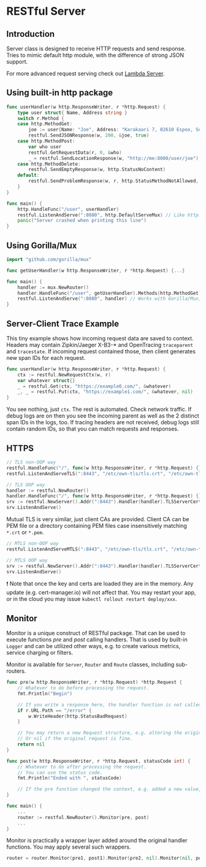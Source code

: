 # RESTful Server

## Introduction

Server class is designed to receive HTTP requests and send response.
Tries to mimic default http module, with the difference of strong JSON support.

For more advanced request serving check out [Lambda Server](lambda.md).

## Using built-in http package

```go
func userHandler(w http.ResponseWriter, r *http.Request) {
    type user struct{ Name, Address string }
    switch r.Method {
    case http.MethodGet:
        joe := user{Name: "Joe", Address: "Karakaari 7, 02610 Espoo, Suomi"}
        restful.SendJSONResponse(w, 200, &joe, true)
    case http.MethodPost:
        var who user
        restful.GetRequestData(r, 0, &who)
        _ = restful.SendLocationResponse(w, "http://me:8080/user/joe")
    case http.MethodDelete:
        restful.SendEmptyResponse(w, http.StatusNoContent)
    default:
        restful.SendProblemResponse(w, r, http.StatusMethodNotAllowed, "Leave me alone!")
    }
}

func main() {
    http.HandleFunc("/user", userHandler)
    restful.ListenAndServe(":8080", http.DefaultServeMux) // Like http.ListenAndServe(), but logs and handles K8s liveness probe, too.
    panic("Server crashed when printing this line")
}
```

## Using Gorilla/Mux

```go
import "github.com/gorilla/mux"

func getUserHandler(w http.ResponseWriter, r *http.Request) {...}

func main() {
    handler := mux.NewRouter()
    handler.HandleFunc("/user", getUserHandler).Methods(http.MethodGet)
    restful.ListenAndServe(":8080", handler) // Works with Gorilla/Mux, too.
}
```

## Server-Client Trace Example

This tiny example shows how incoming request data are saved to context.
Headers may contain Zipkin/Jaeger X-B3-* and OpenTracing `traceparent` and `tracestate`.
If incoming request contained those, then client generates new span IDs for each request.

```go
func userHandler(w http.ResponseWriter, r *http.Request) {
    ctx := restful.NewRequestCtx(w, r)
    var whatever struct{}
    _ = restful.Get(ctx, "https://example0.com/", &whatever)
    _, _ = restful.Put(ctx, "https://example1.com/", &whatever, nil)
}
```

You see nothing, just `ctx`. The rest is automated. Check network traffic. If debug logs are on then you see the incoming parent as well as the 2 distinct span IDs in the logs, too. If tracing headers are not received, debug logs still contain random IDs, so that you can match requests and responses.

## HTTPS

```go
// TLS non-OOP way
restful.HandleFunc("/", func(w http.ResponseWriter, r *http.Request) {})
restful.ListenAndServeTLS(":8443", "/etc/own-tls/tls.crt", "/etc/own-tls/tls.crt", nil)

// TLS OOP way
handler := restful.NewRouter()
handler.HandleFunc("/", func(w http.ResponseWriter, r *http.Request) {})
srv := restful.NewServer().Addr(":8443").Handler(handler).TLSServerCert("/etc/own-tls/tls.crt", "/etc/own-tls/tls.crt")
srv.ListenAndServe()
```

Mutual TLS is very similar, just client CAs are provided.
Client CA can be PEM file or a directory containing PEM files case insensitively matching `*.crt` or `*.pem`.

```go
// MTLS non-OOP way
restful.ListenAndServeMTLS(":8443", "/etc/own-tls/tls.crt", "/etc/own-tls/tls.crt", "/etc/clientcas", nil)

// MTLS OOP way
srv := restful.NewServer().Addr(":8443").Handler(handler).TLSServerCert("/etc/own-tls/tls.crt", "/etc/own-tls/tls.crt").TLSClientCert("/etc/clientcas")
srv.ListenAndServe()
```

❗ Note that once the key and certs are loaded they are in the memory.
Any update (e.g. cert-manager.io) will not affect that.
You may restart your app, or in the cloud you may issue `kubectl rollout restart deploy/xxx`.

## Monitor

Monitor is a unique construct of RESTful package.
That can be used to execute functions *pre* and *post* calling handlers.
That is used by built-in `Logger` and can be utilized other ways, e.g. to create various metrics, service charging or filters.

Monitor is available for `Server`, `Router` and `Route` classes, including sub-routers.

```go
func pre(w http.ResponseWriter, r *http.Request) *http.Request {
    // Whatever to do before processing the request.
    fmt.Println("Begin")

    // If you write a response here, the handler function is not called. Use it to terminate the request.
    if r.URL.Path == "/error" {
        w.WriteHeader(http.StatusBadRequest)
    }

    // You may return a new Request structure, e.g. altering the original context.
    // Or nil if the original request is fine.
    return nil
}

func post(w http.ResponseWriter, r *http.Request, statusCode int) {
    // Whatever to do after processing the request.
    // You can use the status code.
    fmt.Println("Ended with ", statusCode)

    // If the pre function changed the context, e.g. added a new value, then r.Context() contains that change.
}

func main() {
    ...
    router := restful.NewRouter().Monitor(pre, post)
    ...
}
```

Monitor is practically a wrapper layer added around the original handler functions.
You may apply several such wrappers.

```go
router = router.Monitor(pre1, post1).Monitor(pre2, nil).Monitor(nil, post3)
```
